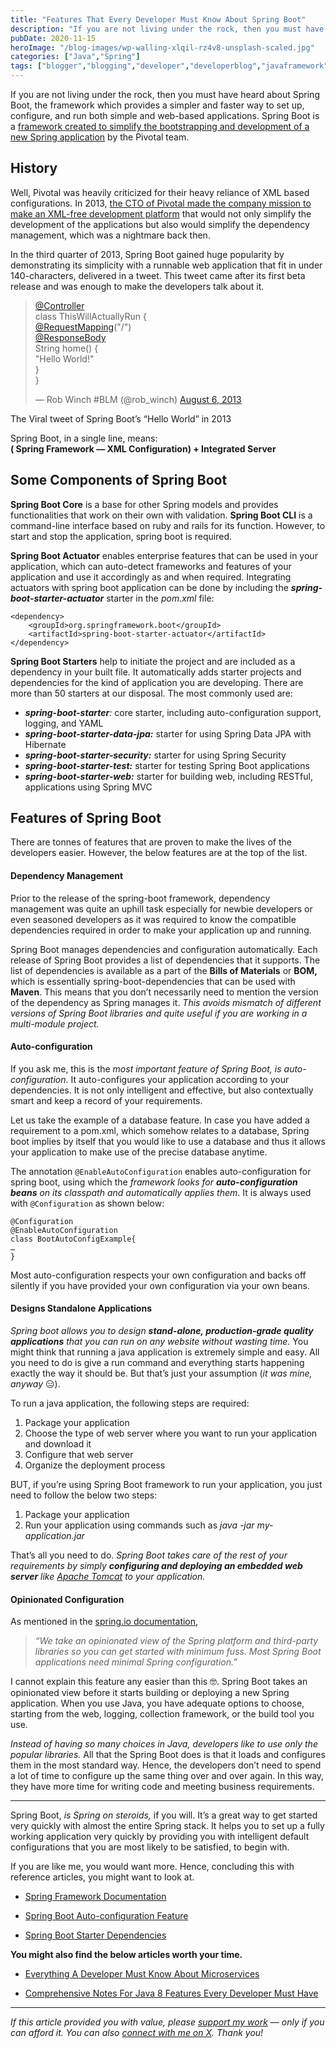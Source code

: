 ```yaml
---
title: "Features That Every Developer Must Know About Spring Boot"
description: "If you are not living under the rock, then you must have heard about Spring Boot, the framework which provides a simpler and faster way to set up, configure, and run both simple and web-based applications. Spring Boot is a&nbsp;framework created to simplify the bootstrapping and development of a new Spring application&nbsp;by the Pivotal team. [&hellip;]"
pubDate: 2020-11-15
heroImage: "/blog-images/wp-walling-xlqil-rz4v8-unsplash-scaled.jpg"
categories: ["Java","Spring"]
tags: ["blogger","blogging","developer","developerblog","javaframework","programmer","softwaredevelopment","springboot","springbootframework","springframework","thedeveloperstory","webdeveloper"]
---
```


If you are not living under the rock, then you must have heard about Spring Boot, the framework which provides a simpler and faster way to set up, configure, and run both simple and web-based applications. Spring Boot is a [framework created to simplify the bootstrapping and development of a new Spring application](https://spring.io/projects/spring-boot) by the Pivotal team.

## History

Well, Pivotal was heavily criticized for their heavy reliance of XML based configurations. In 2013, [the CTO of Pivotal made the company mission to make an XML-free development platform](https://www.youtube.com/watch?v=jplkJIHPGos) that would not only simplify the development of the applications but also would simplify the dependency management, which was a nightmare back then.

In the third quarter of 2013, Spring Boot gained huge popularity by demonstrating its simplicity with a runnable web application that fit in under 140-characters, delivered in a tweet. This tweet came after its first beta release and was enough to make the developers talk about it.

> [@Controller](https://twitter.com/Controller?ref_src=twsrc%5Etfw)  
> class ThisWillActuallyRun {  
> [@RequestMapping](https://twitter.com/RequestMapping?ref_src=twsrc%5Etfw)("/")  
> [@ResponseBody](https://twitter.com/responsebody?ref_src=twsrc%5Etfw)  
> String home() {  
> "Hello World!"  
> }  
> }
> 
> — Rob Winch #BLM (@rob_winch) [August 6, 2013](https://twitter.com/rob_winch/status/364871658483351552?ref_src=twsrc%5Etfw)

The Viral tweet of Spring Boot’s “Hello World” in 2013  

Spring Boot, in a single line, means:  
**( Spring Framework — XML Configuration) + Integrated Server**

## Some Components of Spring Boot

**Spring Boot Core** is a base for other Spring models and provides functionalities that work on their own with validation. **Spring Boot CLI** is a command-line interface based on ruby and rails for its function. However, to start and stop the application, spring boot is required.

**Spring Boot Actuator** enables enterprise features that can be used in your application, which can auto-detect frameworks and features of your application and use it accordingly as and when required. Integrating actuators with spring boot application can be done by including the **_spring-boot-starter-actuator_** starter in the _pom.xml_ file:

```
<dependency>
    <groupId>org.springframework.boot</groupId>
    <artifactId>spring-boot-starter-actuator</artifactId>
</dependency>
```

**Spring Boot Starters** help to initiate the project and are included as a dependency in your built file. It automatically adds starter projects and dependencies for the kind of application you are developing. There are more than 50 starters at our disposal. The most commonly used are:

*   **_spring-boot-starter_**_:_ core starter, including auto-configuration support, logging, and YAML
*   **_spring-boot-starter-data-jpa:_** starter for using Spring Data JPA with Hibernate
*   **_spring-boot-starter-security:_** starter for using Spring Security
*   **_spring-boot-starter-test:_** starter for testing Spring Boot applications
*   **_spring-boot-starter-web:_** starter for building web, including RESTful, applications using Spring MVC

## Features of Spring Boot

There are tonnes of features that are proven to make the lives of the developers easier. However, the below features are at the top of the list.

#### Dependency Management

Prior to the release of the spring-boot framework, dependency management was quite an uphill task especially for newbie developers or even seasoned developers as it was required to know the compatible dependencies required in order to make your application up and running.

Spring Boot manages dependencies and configuration automatically. Each release of Spring Boot provides a list of dependencies that it supports. The list of dependencies is available as a part of the **Bills of Materials** or **BOM,** which is essentially spring-boot-dependencies that can be used with **Maven**. This means that you don’t necessarily need to mention the version of the dependency as Spring manages it. _This avoids mismatch of different versions of Spring Boot libraries and quite useful if you are working in a multi-module project._

#### Auto-configuration

If you ask me, this is the _most important feature_ _of Spring Boot, is auto-configuration_. It auto-configures your application according to your dependencies. It is not only intelligent and effective, but also contextually smart and keep a record of your requirements.

Let us take the example of a database feature. In case you have added a requirement to a pom.xml, which somehow relates to a database, Spring boot implies by itself that you would like to use a database and thus it allows your application to make use of the precise database anytime.

The annotation `@EnableAutoConfiguration` enables auto-configuration for spring boot, using which the _framework looks for_ **_auto-configuration beans_** _on its classpath and automatically applies them_. It is always used with `@Configuration` as shown below:

```
@Configuration
@EnableAutoConfiguration
class BootAutoConfigExample{
…
}
```

Most auto-configuration respects your own configuration and backs off silently if you have provided your own configuration via your own beans.

#### Designs Standalone Applications

_Spring boot allows you to design_ **_stand-alone, production-grade quality applications_** _that you can run on any website without wasting time._ You might think that running a java application is extremely simple and easy. All you need to do is give a run command and everything starts happening exactly the way it should be. But that’s just your assumption (_it was mine, anyway_ 😑).

To run a java application, the following steps are required:

1.  Package your application
2.  Choose the type of web server where you want to run your application and download it
3.  Configure that web server
4.  Organize the deployment process

BUT, if you’re using Spring Boot framework to run your application, you just need to follow the below two steps:

1.  Package your application
2.  Run your application using commands such as _java -jar my-application.jar_

That’s all you need to do. _Spring Boot takes care of the rest of your requirements by simply_ **_configuring and deploying an embedded web server_** _like_ [_Apache Tomcat_](https://tomcat.apache.org/index.html) _to your application._

#### Opinionated Configuration

As mentioned in the [spring.io documentation](https://spring.io/projects/spring-boot),

> _“We take an opinionated view of the Spring platform and third-party libraries so you can get started with minimum fuss. Most Spring Boot applications need minimal Spring configuration.”_

I cannot explain this feature any easier than this 🤓. Spring Boot takes an opinionated view before it starts building or deploying a new Spring application. When you use Java, you have adequate options to choose, starting from the web, logging, collection framework, or the build tool you use.

_Instead of having so many choices in Java, developers like to use only the popular libraries._ All that the Spring Boot does is that it loads and configures them in the most standard way. Hence, the developers don’t need to spend a lot of time to configure up the same thing over and over again. In this way, they have more time for writing code and meeting business requirements.

* * *

Spring Boot, _is Spring on steroids,_ if you will. It’s a great way to get started very quickly with almost the entire Spring stack. It helps you to set up a fully working application very quickly by providing you with intelligent default configurations that you are most likely to be satisfied, to begin with.

If you are like me, you would want more. Hence, concluding this with reference articles, you might want to look at.

*   [Spring Framework Documentation](https://spring.io/projects/spring-framework)

*   [Spring Boot Auto-configuration Feature](https://docs.spring.io/spring-boot/docs/2.1.11.RELEASE/reference/html/boot-features-developing-auto-configuration.html)

*   [Spring Boot Starter Dependencies](https://github.com/spring-projects/spring-boot/tree/master/spring-boot-project/spring-boot-starters)

**You might also find the below articles worth your time.**

*   [Everything A Developer Must Know About Microservices](https://thedeveloperstory.com/2020/11/10/everything-a-developer-must-know-about-microservices/)

*   [Comprehensive Notes For Java 8 Features Every Developer Must Have](https://thedeveloperstory.com/2020/10/23/comprehensive-notes-for-java-8-features-every-developer-must-have/)

* * *

_If this article provided you with value, please [support my work](https://buymeacoffee.com/viveknaskar) — only if you can afford it. You can also [connect with me on X](https://x.com/vivek_naskar). Thank you!_